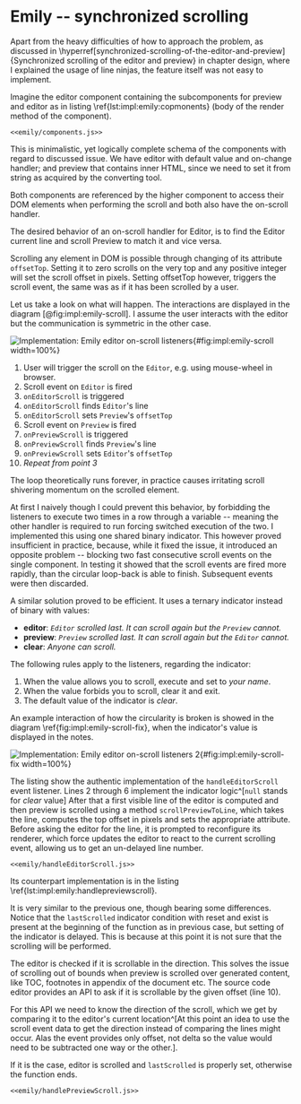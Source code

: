 # Emily -- synchronized scrolling

Apart from the heavy difficulties of how to approach the problem, as discussed in \hyperref[synchronized-scrolling-of-the-editor-and-preview]{Synchronized scrolling of the editor and preview} in chapter design, where I explained the usage of line ninjas, the feature itself was not easy to implement.

Imagine the editor component containing the subcomponents for preview and editor as in listing \ref{lst:impl:emily:copmonents} (body of the render method of the component).

```{language=jsx caption="Implementation: Emily -- components" label="lst:impl:emily:copmonents"}
<<emily/components.js>>
```

This is minimalistic, yet logically complete schema of the components with regard to discussed issue.
We have editor with default value and on-change handler; and preview that contains inner HTML, since we need to set it from string as acquired by the converting tool.

Both components are referenced by the higher component to access their DOM elements when performing the scroll and both also have the on-scroll handler.

The desired behavior of an on-scroll handler for Editor, is to find the Editor current line and scroll Preview to match it and vice versa.

Scrolling any element in DOM is possible through changing of its attribute `offsetTop`.
Setting it to zero scrolls on the very top and any positive integer will set the scroll offset in pixels.
Setting offsetTop however, triggers the scroll event, the same was as if it has been scrolled by a user.

Let us take a look on what will happen.
The interactions are displayed in the diagram [@fig:impl:emily-scroll].
I assume the user interacts with the editor but the communication is symmetric in the other case.

![Implementation: Emily editor on-scroll listeners](./src/assets/diagram/emily-scroll){#fig:impl:emily-scroll width=100%}

1. User will trigger the scroll on the `Editor`, e.g. using mouse-wheel in browser.
2. Scroll event on `Editor` is fired
3. `onEditorScroll` is triggered
4. `onEditorScroll` finds `Editor`'s line
5. `onEditorScroll` sets `Preview`'s `offsetTop`
6. Scroll event on `Preview` is fired
7. `onPreviewScroll` is triggered
8. `onPreviewScroll` finds `Preview`'s line
9. `onPreviewScroll` sets `Editor`'s `offsetTop`
10. _Repeat from point 3_

The loop theoretically runs forever, in practice causes irritating scroll shivering momentum on the scrolled element.

At first I naively though I could prevent this behavior, by forbidding the listeners to execute two times in a row through a variable -- meaning the other handler is required to run forcing switched execution of the two.
I implemented this using one shared binary indicator.
This however proved insufficient in practice, because, while it fixed the issue, it introduced an opposite problem -- blocking two fast consecutive scroll events on the single component.
In testing it showed that the scroll events are fired more rapidly, than the circular loop-back is able to finish.
Subsequent events were then discarded.

A similar solution proved to be efficient.
It uses a ternary indicator instead of binary with values:

- **editor**: _`Editor` scrolled last. It can scroll again but the `Preview` cannot._
- **preview**: _`Preview` scrolled last. It can scroll again but the `Editor` cannot._
- **clear**: _Anyone can scroll._

The following rules apply to the listeners, regarding the indicator:

1. When the value allows you to scroll, execute and set to *your name*.
2. When the value forbids you to scroll, clear it and exit.
3. The default value of the indicator is _clear_.

An example interaction of how the circularity is broken is showed in the diagram \ref{fig:impl:emily-scroll-fix}, when the indicator's value is displayed in the notes. 

![Implementation: Emily editor on-scroll listeners 2](./src/assets/diagram/emily-scroll-fix){#fig:impl:emily-scroll-fix width=100%}

The listing show the authentic implementation of the `handleEditorScroll` event listener.
Lines 2 through 6 implement the indicator logic^[`null` stands for *clear* value]
After that a first visible line of the editor is computed and then preview is scrolled using a method `scrollPreviewToLine`, which takes the line, computes the top offset in pixels and sets the appropriate attribute.
Before asking the editor for the line, it is prompted to reconfigure its renderer, which force updates the editor to react to the current scrolling event, allowing us to get an un-delayed line number. 

```{language=jsx caption="Implementation: Emily -- editor scroll listener" label="lst:impl:emily:handleeditorscroll"}
<<emily/handleEditorScroll.js>>
```

Its counterpart implementation is in the listing \ref{lst:impl:emily:handlepreviewscroll}.

It is very similar to the previous one, though bearing some differences.
Notice that the `lastScrolled` indicator condition with reset and exist is present at the beginning of the function as in previous case, but setting of the indicator is delayed.
This is because at this point it is not sure that the scrolling will be performed.

The editor is checked if it is scrollable in the direction.
This solves the issue of scrolling out of bounds when preview is scrolled over generated content, like TOC, footnotes in appendix of the document etc.
The source code editor provides an API to ask if it is scrollable by the given offset (line 10).

For this API we need to know the direction of the scroll, which we get by comparing it to the editor's current location^[At this point an idea to use the scroll event data to get the direction instead of comparing the lines might occur. Alas the event provides only offset, not delta so the value would need to be subtracted one way or the other.].

If it is the case, editor is scrolled and `lastScrolled` is properly set, otherwise the function ends.

```{language=jsx caption="Implementation: Emily -- preview scroll listener" label="lst:impl:emily:handlepreviewscroll"}
<<emily/handlePreviewScroll.js>>
```